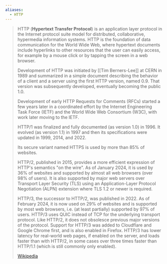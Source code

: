 ```yaml
---
aliases:
  - HTTP
---
```

> HTTP (**Hypertext Transfer Protocol**) is an application layer protocol in the Internet protocol suite model for distributed, collaborative, hypermedia information systems. HTTP is the foundation of data communication for the World Wide Web, where hypertext documents include hyperlinks to other resources that the user can easily access, for example by a mouse click or by tapping the screen in a web browser.
>
> Development of HTTP was initiated by [[Tim Berners-Lee]] at CERN in 1989 and summarized in a simple document describing the behavior of a client and a server using the first HTTP version, named 0.9. That version was subsequently developed, eventually becoming the public 1.0.
>
> Development of early HTTP Requests for Comments (RFCs) started a few years later in a coordinated effort by the Internet Engineering Task Force (IETF) and the World Wide Web Consortium (W3C), with work later moving to the IETF.
>
> HTTP/1 was finalized and fully documented (as version 1.0) in 1996.  It evolved (as version 1.1) in 1997 and then its specifications were updated in 1999, 2014, and 2022. 
>
> Its secure variant named HTTPS is used by more than 85% of websites.
>
> HTTP/2, published in 2015, provides a more efficient expression of HTTP's semantics "on the wire". As of January 2024, it is used by 36% of websites and supported by almost all web browsers (over 98% of users). It is also supported by major web servers over Transport Layer Security (TLS) using an Application-Layer Protocol Negotiation (ALPN) extension where TLS 1.2 or newer is required.
>
> HTTP/3, the successor to HTTP/2, was published in 2022. As of February 2024, it is now used on 29% of websites and is supported by most web browsers, i.e. (at least partially) supported by 97% of users. HTTP/3 uses QUIC instead of TCP for the underlying transport protocol. Like HTTP/2, it does not obsolesce previous major versions of the protocol. Support for HTTP/3 was added to Cloudflare and Google Chrome first, and is also enabled in Firefox. HTTP/3 has lower latency for real-world web pages, if enabled on the server, and loads faster than with HTTP/2, in some cases over three times faster than HTTP/1.1 (which is still commonly only enabled).
>
> [Wikipedia](https://en.wikipedia.org/wiki/HTTP)